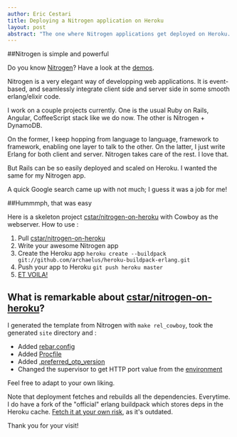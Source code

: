 ```yaml
---
author: Eric Cestari
title: Deploying a Nitrogen application on Heroku
layout: post
abstract: "The one where Nitrogen applications get deployed on Heroku. With a sample project to start from."
---
```


##Nitrogen is simple and powerful

Do you know [Nitrogen](http://www.nitrogenproject.com)?
Have a look at the [demos](http://nitrogenproject.com/demos).

Nitrogen is a very elegant way of developping web applications. It is event-based, and seamlessly integrate client side and server side in some smooth erlang/elixir code.

I work on a couple projects currently. One is the usual Ruby on Rails, Angular, CoffeeScript stack like we do now.
The other is Nitrogen + DynamoDB.

On the former, I keep hopping from language to language, framework to framework, enabling one layer to talk to the other.
On the latter, I just write Erlang for both client and server. Nitrogen takes care of the rest. I love that.

But Rails can be so easily deployed and scaled on Heroku. I wanted the same for my Nitrogen app.

A quick Google search came up with not much; I guess it was a job for me!

##Hummmph, that was easy

Here is a skeleton project [cstar/nitrogen-on-heroku](https://github.com/cstar/nitrogen-on-heroku) with Cowboy as the webserver.
How to use :

1. Pull [cstar/nitrogen-on-heroku](https://github.com/cstar/nitrogen-on-heroku)
2. Write your awesome Nitrogen app
2. Create the Heroku app `heroku create --buildpack git://github.com/archaelus/heroku-buildpack-erlang.git`
3. Push your app to Heroku `git push heroku master`
4. [ET VOILA!](http://fathomless-citadel-5420.herokuapp.com)

## What is remarkable about [cstar/nitrogen-on-heroku](https://github.com/cstar/nitrogen-on-heroku)?

I generated the template from Nitrogen with `make rel_cowboy`, took the generated `site` directory and :

- Added [rebar.config](https://github.com/cstar/nitrogen-on-heroku/blob/master/rebar.config)
- Added [Procfile](https://github.com/cstar/nitrogen-on-heroku/blob/master/Procfile)
- Added [.preferred_otp_version](https://github.com/cstar/nitrogen-on-heroku/blob/master/.preferred_otp_version)
- Changed the supervisor to get HTTP port value from the [environment](https://github.com/cstar/nitrogen-on-heroku/blob/master/src/nitrogen_sup.erl#L33)

Feel free to adapt to your own liking.

Note that deployment fetches and rebuilds all the dependencies. Everytime. I do have a fork of the "official" erlang buildpack which stores deps in the Heroku cache. [Fetch it at your own risk](https://github.com/cstar/heroku-buildpack-erlang), as it's outdated.

Thank you for your visit!



